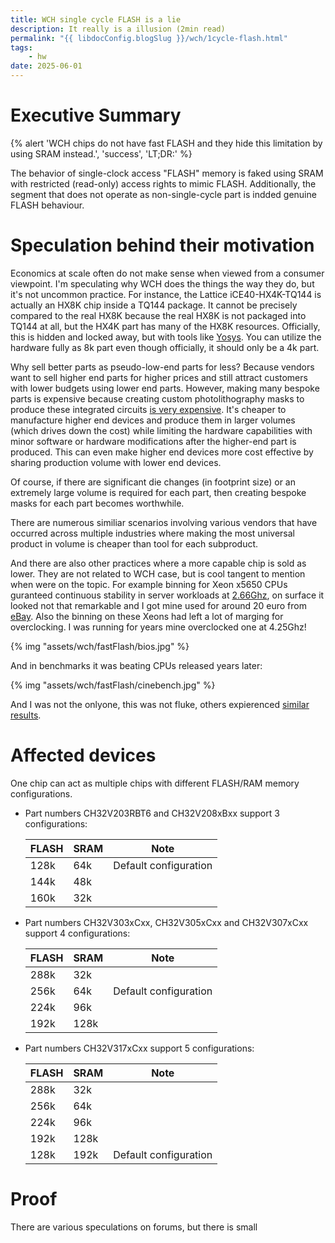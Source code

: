 ```yaml
---
title: WCH single cycle FLASH is a lie
description: It really is a illusion (2min read)
permalink: "{{ libdocConfig.blogSlug }}/wch/1cycle-flash.html"
tags:
    - hw
date: 2025-06-01
---
```


# Executive Summary
{% alert 'WCH chips do not have fast FLASH and they hide this limitation by using SRAM instead.', 'success', 'LT;DR:' %}


The behavior of single-clock access "FLASH" memory is faked using SRAM with restricted (read-only) access rights to mimic FLASH. Additionally, the segment that does not operate as non-single-cycle part is indded genuine FLASH behaviour.

# Speculation behind their motivation

Economics at scale often do not make sense when viewed from a consumer viewpoint. 
I'm speculating why WCH does the things the way they do, but it's not uncommon practice.
For instance, the Lattice iCE40-HX4K-TQ144 is actually an HX8K chip inside a TQ144 package. It cannot be precisely compared to the real HX8K because the real HX8K is not packaged into TQ144 at all, but the HX4K part has many of the HX8K resources. Officially, this is hidden and locked away, but with tools like [Yosys](https://github.com/YosysHQ/icestorm/blob/master/docs/source/overview.rst#what-is-the-status-of-the-project). You can utilize the hardware fully as 8k part even though officially, it should only be a 4k part.

Why sell better parts as pseudo-low-end parts for less? Because vendors want to sell higher end parts for higher prices and still attract customers with lower budgets using lower end parts. However, making many bespoke parts is expensive because creating custom photolithography masks to produce these integrated circuits [is very expensive](https://en.wikipedia.org/wiki/Photomask#Leading_commercial_photomask_manufacturers). It's cheaper to manufacture higher end devices and produce them in larger volumes (which drives down the cost) while limiting the hardware capabilities with minor software or hardware modifications after the higher-end part is produced. This can even make higher end devices more cost effective by sharing production volume with lower end devices.

Of course, if there are significant die changes (in footprint size) or an extremely large volume is required for each part, then creating bespoke masks for each part becomes worthwhile. 

 There are numerous similiar scenarios involving various vendors that have occurred across multiple industries where making the most universal product in volume is cheaper than tool for each subproduct.

And there are also other practices where a more capable chip is sold as lower. They are not related to WCH case, but is cool tangent to mention when were on the topic. For example binning for Xeon x5650 CPUs guranteed continuous stability in server workloads at [2.66Ghz](https://www.intel.com/content/www/us/en/products/sku/47922/intel-xeon-processor-x5650-12m-cache-2-66-ghz-6-40-gts-intel-qpi/specifications.html), on surface it looked not that remarkable and I got mine used for around 20 euro from [eBay](https://www.ebay.ie/sch/i.html?_nkw=xeon+x5650). Also the binning on these Xeons had left a lot of marging for overclocking. I was running for years mine overclocked one at 4.25Ghz!


{% img "assets/wch/fastFlash/bios.jpg" %}

And in benchmarks it was beating CPUs released years later:

{% img "assets/wch/fastFlash/cinebench.jpg" %}



And I was not the onlyone, this was not fluke, others expierenced [similar results](https://www.youtube.com/watch?v=VMbUXKsMKKA).




# Affected devices

One chip can act as multiple chips with different FLASH/RAM memory configurations.

- Part numbers CH32V203RBT6 and CH32V208xBxx support 3 configurations:

    | FLASH | SRAM | Note                  |
    | ----- | ---- | --------------------- |
    | 128k  | 64k  | Default configuration |
    | 144k  | 48k  |                       |
    | 160k  | 32k  |                       |

- Part numbers CH32V303xCxx, CH32V305xCxx and CH32V307xCxx support 4 configurations:

    | FLASH | SRAM | Note                  |
    | ----- | ---- | --------------------- |
    | 288k  | 32k  |                       |
    | 256k  | 64k  | Default configuration |
    | 224k  | 96k  |                       |
    | 192k  | 128k |                       |

- Part numbers CH32V317xCxx support 5 configurations:

    | FLASH | SRAM | Note                  |
    | ----- | ---- | --------------------- |
    | 288k  | 32k  |                       |
    | 256k  | 64k  |                       |
    | 224k  | 96k  |                       |
    | 192k  | 128k |                       |
    | 128k  | 192k | Default configuration |


# Proof

There are various speculations on forums, but there is small 
